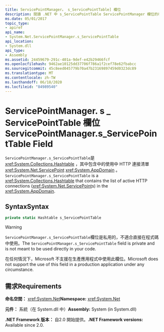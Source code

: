 ```yaml
---
title: ServicePointManager。 s_ServicePointTable] 欄位
description: 閱讀 .NET 中 s_ServicePointTable ServicePointManager 欄位的相關資訊。 此雜湊表欄位包含 AppDomain 中的作用中 HTTP 連接（ServicePoints）。
ms.date: 05/01/2017
topic_type:
- apiref
api_name:
- System.Net.ServicePointManager.s_ServicePointTable
api_location:
- System.dll
api_type:
- Assembly
ms.assetid: 24459679-291c-401a-9def-e42b29466fcf
ms.openlocfilehash: 9462ae10125dd37706f786a1f2cef78e62fbabcc
ms.sourcegitcommit: 45c8eed045779b70a47b23169897459d0323dc89
ms.translationtype: MT
ms.contentlocale: zh-TW
ms.lasthandoff: 06/18/2020
ms.locfileid: "84989540"
---
```

# <a name="servicepointmanagers_servicepointtable-field"></a><span data-ttu-id="b63e2-104">ServicePointManager. s \_ ServicePointTable 欄位</span><span class="sxs-lookup"><span data-stu-id="b63e2-104">ServicePointManager.s\_ServicePointTable Field</span></span>

<span data-ttu-id="b63e2-105">`ServicePointManager.s_ServicePointTable`是 <xref:System.Collections.Hashtable> ，其中包含中的使用中 HTTP 連接清單 <xref:System.Net.ServicePoint> <xref:System.AppDomain> 。</span><span class="sxs-lookup"><span data-stu-id="b63e2-105">`ServicePointManager.s_ServicePointTable` is a <xref:System.Collections.Hashtable> that contains the list of active HTTP connections (<xref:System.Net.ServicePoint>s) in the <xref:System.AppDomain>.</span></span>

## <a name="syntax"></a><span data-ttu-id="b63e2-106">Syntax</span><span class="sxs-lookup"><span data-stu-id="b63e2-106">Syntax</span></span>
  
```csharp  
private static Hashtable s_ServicePointTable
```

> [!WARNING]
> <span data-ttu-id="b63e2-107">`ServicePointManager.s_ServicePointTable`欄位是私用的，不適合直接在程式碼中使用。</span><span class="sxs-lookup"><span data-stu-id="b63e2-107">The `ServicePointManager.s_ServicePointTable` field is private and is not meant to be used directly in your code.</span></span>
>
> <span data-ttu-id="b63e2-108">在任何情況下，Microsoft 不支援在生產應用程式中使用此欄位。</span><span class="sxs-lookup"><span data-stu-id="b63e2-108">Microsoft does not support the use of this field in a production application under any circumstance.</span></span>

## <a name="requirements"></a><span data-ttu-id="b63e2-109">需求</span><span class="sxs-lookup"><span data-stu-id="b63e2-109">Requirements</span></span>

<span data-ttu-id="b63e2-110">**命名空間：** <xref:System.Net></span><span class="sxs-lookup"><span data-stu-id="b63e2-110">**Namespace:** <xref:System.Net></span></span>

<span data-ttu-id="b63e2-111">**元件：** 系統（在 System.dll 中）</span><span class="sxs-lookup"><span data-stu-id="b63e2-111">**Assembly:** System (in System.dll)</span></span>

<span data-ttu-id="b63e2-112">**.NET Framework 版本：** 自2.0 開始提供。</span><span class="sxs-lookup"><span data-stu-id="b63e2-112">**.NET Framework versions:** Available since 2.0.</span></span>
